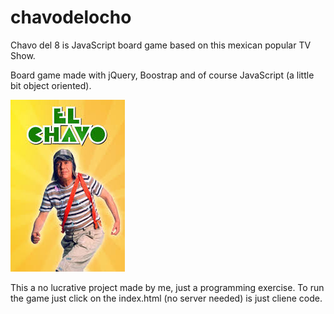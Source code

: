 # chavodelocho
Chavo del 8 is  JavaScript board game based on this mexican popular TV Show.

Board game made with jQuery, Boostrap and of course JavaScript (a little bit object oriented).

![Chavo del 8](https://github.com/mercadoalex/chavodelocho/blob/master/assets/00.jpeg)


This a no lucrative project made by me, just a programming exercise.
To run the game just click on the index.html (no server needed) is just cliene code.



